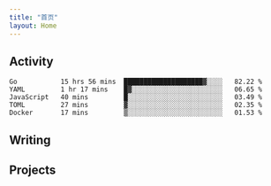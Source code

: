```yaml
---
title: "首页"
layout: Home
---
```


## Activity
<!--START_SECTION:waka-->
```text
Go           15 hrs 56 mins  ████████████████████▓░░░░   82.22 % 
YAML         1 hr 17 mins    █▓░░░░░░░░░░░░░░░░░░░░░░░   06.65 % 
JavaScript   40 mins         █░░░░░░░░░░░░░░░░░░░░░░░░   03.49 % 
TOML         27 mins         ▓░░░░░░░░░░░░░░░░░░░░░░░░   02.35 % 
Docker       17 mins         ▒░░░░░░░░░░░░░░░░░░░░░░░░   01.53 % 
```
<!--END_SECTION:waka-->

## Writing
<PindedPosts />

## Projects
<Projects />
